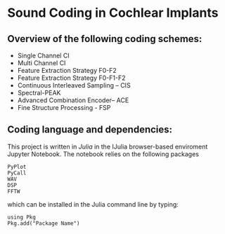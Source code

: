 # Sound Coding in Cochlear Implants

## Overview of the following coding schemes:

- Single Channel CI 
- Multi Channel CI
- Feature Extraction Strategy F0-F2
- Feature Extraction Strategy F0-F1-F2
- Continuous Interleaved Sampling – CIS
- Spectral-PEAK
- Advanced Combination Encoder– ACE
- Fine Structure Processing - FSP

## Coding language and dependencies:

This project is written in *Julia* in the IJulia browser-based enviroment Jupyter Notebook. The notebook relies on the following packages

	PyPlot
	PyCall
	WAV
	DSP
	FFTW

which can be installed in the Julia command line by typing:

``` 
using Pkg
Pkg.add("Package Name")
``` 
